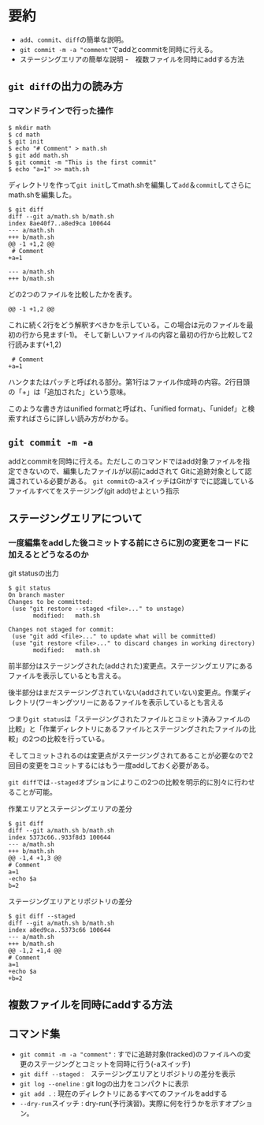 # 要約
- `add`、`commit`、`diff`の簡単な説明。
- `git commit -m -a "comment"`でaddとcommitを同時に行える。
- ステージングエリアの簡単な説明
-　複数ファイルを同時にaddする方法 

## `git diff`の出力の読み方
### コマンドラインで行った操作
```
$ mkdir math
$ cd math
$ git init
$ echo "# Comment" > math.sh
$ git add math.sh
$ git commit -m "This is the first commit"
$ echo "a=1" >> math.sh
```
ディレクトリを作って`git init`してmath.shを編集して`add`＆`commit`してさらにmath.shを編集した。


```
$ git diff
diff --git a/math.sh b/math.sh
index 8ae40f7..a8ed9ca 100644
--- a/math.sh
+++ b/math.sh
@@ -1 +1,2 @@
 # Comment
+a=1
```
```
--- a/math.sh
+++ b/math.sh
```
どの2つのファイルを比較したかを表す。
```
@@ -1 +1,2 @@
```
これに続く2行をどう解釈すべきかを示している。この場合は元のファイルを最初の行から見ます(-1)。
そして新しいファイルの内容と最初の行から比較して2行読みます(+1,2)
``` 
 # Comment
+a=1
```
ハンクまたはパッチと呼ばれる部分。第1行はファイル作成時の内容。2行目頭の「+」は「追加された」という意味。

このような書き方はunified formatと呼ばれ、「unified format」、「unidef」と検索すればさらに詳しい読み方がわかる。
 ## `git commit -m -a`
 addとcommitを同時に行える。ただしこのコマンドではadd対象ファイルを指定できないので、編集したファイルが以前にaddされて
 Gitに追跡対象として認識されている必要がある。
 `git commit`の-aスイッチはGitがすでに認識しているファイルすべてをステージング(git add)せよという指示
 
 ## ステージングエリアについて
 ### 一度編集をaddした後コミットする前にさらに別の変更をコードに加えるとどうなるのか
 git statusの出力
 ```
$ git status
On branch master
Changes to be committed:
  (use "git restore --staged <file>..." to unstage)
        modified:   math.sh

Changes not staged for commit:
  (use "git add <file>..." to update what will be committed)
  (use "git restore <file>..." to discard changes in working directory)
        modified:   math.sh
 ```
 前半部分はステージングされた(addされた)変更点。ステージングエリアにあるファイルを表示しているとも言える。
 
 後半部分はまだステージングされていない(addされていない)変更点。作業ディレクトリ(ワーキングツリーにあるファイルを表示しているとも言える
 
 つまり`git status`は「ステージングされたファイルとコミット済みファイルの比較」と「作業ディレクトリにあるファイルとステージングされたファイルの比較」の2つの比較を行っている。
 
 そしてコミットされるのは変更点がステージングされてあることが必要なので2回目の変更をコミットするにはもう一度addしておく必要がある。
 
 `git diff`では`--staged`オプションによりこの2つの比較を明示的に別々に行わせることが可能。
 
 作業エリアとステージングエリアの差分
 ```
 $ git diff
diff --git a/math.sh b/math.sh
index 5373c66..933f8d3 100644
--- a/math.sh
+++ b/math.sh
@@ -1,4 +1,3 @@
 # Comment
 a=1
-echo $a
 b=2
 ```
 ステージングエリアとリポジトリの差分
 ```
 $ git diff --staged
diff --git a/math.sh b/math.sh
index a8ed9ca..5373c66 100644
--- a/math.sh
+++ b/math.sh
@@ -1,2 +1,4 @@
 # Comment
 a=1
+echo $a
+b=2
 ```
 
 ## 複数ファイルを同時にaddする方法
 
 
 ## コマンド集
 - `git commit -m -a "comment"` : すでに追跡対象(tracked)のファイルへの変更のステージングとコミットを同時に行う(-aスイッチ)
 - `git diff --staged` :　ステージングエリアとリポジトリの差分を表示
 - `git log --oneline` : git logの出力をコンパクトに表示
 - `git add .` : 現在のディレクトリにあるすべてのファイルをaddする
 - `--dry-run`スイッチ : dry-run(予行演習)。実際に何を行うかを示すオプション。
 
 









